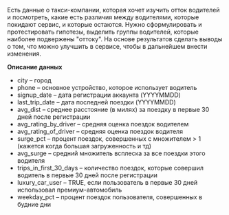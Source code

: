 Есть данные о такси-компании, которая хочет изучить отток водителей и посмотреть, какие есть различия между водителями, которые покидают сервис, и которые остаются. Нужно сформулировать и протестировать гипотезы, выделить группы водителей, которые наиболее подвержены "оттоку". На основе результатов сделать выводы о том, что можно улучшить в сервисе, чтобы в дальнейшем внести изменения.



**Описание данных** 

* city – город
* phone – основное устройство, которое использует водитель
* signup_date – дата регистрации аккаунта (YYYYMMDD)
* last_trip_date – дата последней поездки (YYYYMMDD)
* avg_dist – среднее расстояние (в милях) за поездку в первые 30 дней после регистрации
* avg_rating_by_driver – средняя оценка поездок водителем
* avg_rating_of_driver – средняя оценка поездок водителя
* surge_pct – процент поездок, совершенных с множителем > 1 (кажется когда большая загруженность и тд)
* avg_surge – средний множитель всплеска за все поездки этого водителя
* trips_in_first_30_days – количество поездок, которые совершил водитель в первые 30 дней после регистрации
* luxury_car_user – TRUE, если пользователь в первые 30 дней использовал премиум-автомобиль
* weekday_pct – процент поездок пользователя, совершенных в будние дни
